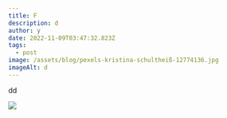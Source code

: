 ```yaml
---
title: F
description: d
author: y
date: 2022-11-09T03:47:32.823Z
tags:
  - post
image: /assets/blog/pexels-kristina-schultheiß-12774136.jpg
imageAlt: d
---
```

d﻿d

![](/assets/blog/dog-big.webp)